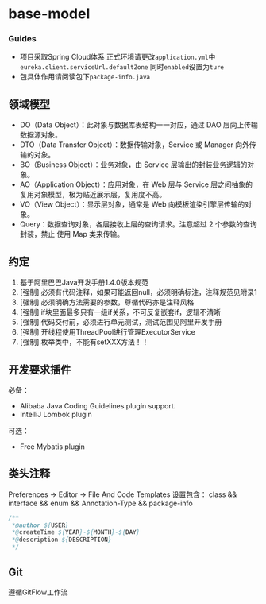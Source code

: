 # base-model

### Guides

* 项目采取Spring Cloud体系 正式环境请更改`application.yml`中`eureka.client.serviceUrl.defaultZone`
  同时`enabled`设置为`ture`
* 包具体作用请阅读包下`package-info.java`

## 领域模型
* DO（Data Object）：此对象与数据库表结构一一对应，通过 DAO 层向上传输数据源对象。
* DTO（Data Transfer Object）：数据传输对象，Service 或 Manager 向外传输的对象。
* BO（Business Object）：业务对象，由 Service 层输出的封装业务逻辑的对象。
* AO（Application Object）：应用对象，在 Web 层与 Service 层之间抽象的复用对象模型，极为贴近展示层，复用度不高。
* VO（View Object）：显示层对象，通常是 Web 向模板渲染引擎层传输的对象。
* Query：数据查询对象，各层接收上层的查询请求。注意超过 2 个参数的查询封装，禁止 使用 Map 类来传输。

## 约定
1. 基于阿里巴巴Java开发手册1.4.0版本规范
2. [强制] 必须有代码注释，如果可能返回null，必须明确标注，注释规范见附录1
3. [强制] 必须明确方法需要的参数，尊循代码亦是注释风格
4. [强制] if块里面最多只有一级if关系，不可反复嵌套if，逻辑不清晰
5. [强制] 代码交付前，必须进行单元测试，测试范围见阿里开发手册
6. [强制] 开线程使用ThreadPool进行管理ExecutorService
7. [强制] 枚举类中，不能有setXXX方法！！

## 开发要求插件
必备：
* Alibaba Java Coding Guidelines plugin support.
* IntelliJ Lombok plugin

可选：
* Free Mybatis plugin

## 类头注释
Preferences -> Editor -> File And Code Templates
设置包含： class && interface && enum && Annotation-Type && package-info
```Java
/**
 *@author ${USER}
 *@createTime ${YEAR}-${MONTH}-${DAY}
 *@description ${DESCRIPTION}
 */
```

## Git
遵循GitFlow工作流

